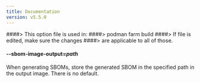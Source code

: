 ```yaml
---
title: Documentation
version: v5.5.0
---
```


####> This option file is used in:
####>   podman farm build
####> If file is edited, make sure the changes
####> are applicable to all of those.
#### **--sbom-image-output**=*path*

When generating SBOMs, store the generated SBOM in the specified path in the
output image.  There is no default.
